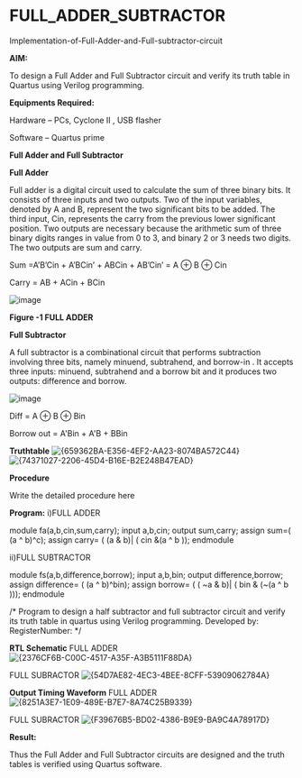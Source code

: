 # FULL_ADDER_SUBTRACTOR

Implementation-of-Full-Adder-and-Full-subtractor-circuit

**AIM:**

To design a Full Adder and Full Subtractor circuit and verify its truth table in Quartus using Verilog programming.

**Equipments Required:**

Hardware – PCs, Cyclone II , USB flasher

Software – Quartus prime

**Full Adder and Full Subtractor**

**Full Adder**

Full adder is a digital circuit used to calculate the sum of three binary bits. It consists of three inputs and two outputs. Two of the input variables, denoted by A and B, represent the two significant bits to be added. The third input, Cin, represents the carry from the previous lower significant position. Two outputs are necessary because the arithmetic sum of three binary digits ranges in value from 0 to 3, and binary 2 or 3 needs two digits. The two outputs are sum and carry.

Sum =A’B’Cin + A’BCin’ + ABCin + AB’Cin’ = A ⊕ B ⊕ Cin 

Carry = AB + ACin + BCin

![image](https://github.com/naavaneetha/FULL_ADDER_SUBTRACTOR/assets/154305477/0f30ba51-5ffb-4198-845f-18e054f675e7)

**Figure -1 FULL ADDER**

**Full Subtractor**

A full subtractor is a combinational circuit that performs subtraction involving three bits, namely minuend, subtrahend, and borrow-in . It accepts three inputs: minuend, subtrahend and a borrow bit and it produces two outputs: difference and borrow.

![image](https://github.com/naavaneetha/FULL_ADDER_SUBTRACTOR/assets/154305477/02b24f51-ab51-4304-9ad6-7b81ffc1ead5)

Diff = A ⊕ B ⊕ Bin 

Borrow out = A'Bin + A'B + BBin

**Truthtable**
![{659362BA-E356-4EF2-AA23-8074BA572C44}](https://github.com/user-attachments/assets/0f7ebfba-6cd6-4b52-9e63-07bf9c633d47)
![{74371027-2206-45D4-B16E-B2E248B47EAD}](https://github.com/user-attachments/assets/bc616def-fd35-4964-b99b-22c2b45c5e3f)

**Procedure**

Write the detailed procedure here

**Program:**
i)FULL ADDER

module fa(a,b,cin,sum,carry);
input a,b,cin;
output sum,carry;
assign sum=( (a ^ b)^c);
assign carry= ( (a & b)| ( cin &(a ^ b ));
endmodule

ii)FULL SUBTRACTOR

module fs(a,b,difference,borrow);
input a,b,bin;
output difference,borrow;
assign difference= ( (a ^ b)^bin);
assign borrow= ( ( ~a & b)| ( bin & (~(a ^ b )));
endmodule


/* Program to design a half subtractor and full subtractor circuit and verify its truth table in quartus using Verilog programming. Developed by: RegisterNumber:
*/

**RTL Schematic**
FULL ADDER
![{2376CF6B-C00C-4517-A35F-A3B5111F88DA}](https://github.com/user-attachments/assets/9adc55bb-f248-42c7-8aea-c14d72c89a95)

FULL SUBRACTOR
![{54D7AE82-4EC3-4BEE-8CFF-53909062784A}](https://github.com/user-attachments/assets/48f597ca-058d-4f42-8cc2-59c147996423)

**Output Timing Waveform**
FULL ADDER
![{8251A3E7-1E09-489E-B7E7-8A74C25B9339}](https://github.com/user-attachments/assets/4e1147f7-358e-449f-88a9-b5c2de43b9f2)

FULL SUBRACTOR
![{F39676B5-BD02-4386-B9E9-BA9C4A78917D}](https://github.com/user-attachments/assets/6981e672-6d48-4a35-ab40-ec7ca25dcd1d)



**Result:**

Thus the Full Adder and Full Subtractor circuits are designed and the truth tables is verified using Quartus software.



